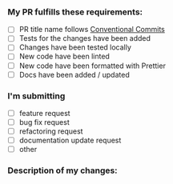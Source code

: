 ### My PR fulfills these requirements:
- [ ] PR title name follows [Conventional Commits](https://www.conventionalcommits.org/en/v1.0.0/#summary)
- [ ] Tests for the changes have been added
- [ ] Changes have been tested locally
- [ ] New code have been linted
- [ ] New code have been formatted with Prettier
- [ ] Docs have been added / updated

### I'm submitting
- [ ] feature request
- [ ] bug fix request
- [ ] refactoring request
- [ ] documentation update request
- [ ] other

### Description of my changes:
<!--- Please describe in detail changes you made. -->
